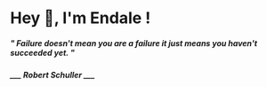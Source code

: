 <h1 title="head"> Hey 👋, I'm Endale !</h1>

**<h5><i>" Failure doesn't mean you are a failure it just means you haven't succeeded yet. "</i></h5>**

*<b>___ Robert Schuller ___</b>*
